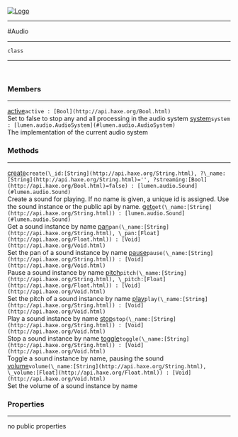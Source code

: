 
[![Logo](../../../images/logo.png)](../../../api/index.html)

---



#Audio



---

`class`
<span class="meta">

</span>


---

&nbsp;
&nbsp;

<h3>Members</h3> <hr/><span class="member apipage">
            <a name="active"><a class="lift" href="#active">active</a></a><code class="signature apipage">active : [Bool](http://api.haxe.org/Bool.html)</code><br/></span>
        <span class="small_desc_flat">Set to false to stop any and all processing in the audio system</span><span class="member apipage">
            <a name="system"><a class="lift" href="#system">system</a></a><code class="signature apipage">system : [lumen.audio.AudioSystem](#lumen.audio.AudioSystem)</code><br/></span>
        <span class="small_desc_flat">The implementation of the current audio system</span>

<h3>Methods</h3> <hr/><span class="method apipage">
            <a name="create"><a class="lift" href="#create">create</a></a><code class="signature apipage">create(\_id:<span>[String](http://api.haxe.org/String.html)</span>, ?\_name:<span>[String](http://api.haxe.org/String.html)=&#x27;&#x27;</span>, ?streaming:<span>[Bool](http://api.haxe.org/Bool.html)=false</span>) : [lumen.audio.Sound](#lumen.audio.Sound)</code><br/><span class="small_desc_flat">Create a sound for playing. If no name is given, a unique id is assigned. Use the sound instance or the public api by name.</span>
        </span>
    <span class="method apipage">
            <a name="get"><a class="lift" href="#get">get</a></a><code class="signature apipage">get(\_name:<span>[String](http://api.haxe.org/String.html)</span>) : [lumen.audio.Sound](#lumen.audio.Sound)</code><br/><span class="small_desc_flat">Get a sound instance by name</span>
        </span>
    <span class="method apipage">
            <a name="pan"><a class="lift" href="#pan">pan</a></a><code class="signature apipage">pan(\_name:<span>[String](http://api.haxe.org/String.html)</span>, \_pan:<span>[Float](http://api.haxe.org/Float.html)</span>) : [Void](http://api.haxe.org/Void.html)</code><br/><span class="small_desc_flat">Set the pan of a sound instance by name</span>
        </span>
    <span class="method apipage">
            <a name="pause"><a class="lift" href="#pause">pause</a></a><code class="signature apipage">pause(\_name:<span>[String](http://api.haxe.org/String.html)</span>) : [Void](http://api.haxe.org/Void.html)</code><br/><span class="small_desc_flat">Pause a sound instance by name</span>
        </span>
    <span class="method apipage">
            <a name="pitch"><a class="lift" href="#pitch">pitch</a></a><code class="signature apipage">pitch(\_name:<span>[String](http://api.haxe.org/String.html)</span>, \_pitch:<span>[Float](http://api.haxe.org/Float.html)</span>) : [Void](http://api.haxe.org/Void.html)</code><br/><span class="small_desc_flat">Set the pitch of a sound instance by name</span>
        </span>
    <span class="method apipage">
            <a name="play"><a class="lift" href="#play">play</a></a><code class="signature apipage">play(\_name:<span>[String](http://api.haxe.org/String.html)</span>) : [Void](http://api.haxe.org/Void.html)</code><br/><span class="small_desc_flat">Play a sound instance by name</span>
        </span>
    <span class="method apipage">
            <a name="stop"><a class="lift" href="#stop">stop</a></a><code class="signature apipage">stop(\_name:<span>[String](http://api.haxe.org/String.html)</span>) : [Void](http://api.haxe.org/Void.html)</code><br/><span class="small_desc_flat">Stop a sound instance by name</span>
        </span>
    <span class="method apipage">
            <a name="toggle"><a class="lift" href="#toggle">toggle</a></a><code class="signature apipage">toggle(\_name:<span>[String](http://api.haxe.org/String.html)</span>) : [Void](http://api.haxe.org/Void.html)</code><br/><span class="small_desc_flat">Toggle a sound instance by name, pausing the sound</span>
        </span>
    <span class="method apipage">
            <a name="volume"><a class="lift" href="#volume">volume</a></a><code class="signature apipage">volume(\_name:<span>[String](http://api.haxe.org/String.html)</span>, \_volume:<span>[Float](http://api.haxe.org/Float.html)</span>) : [Void](http://api.haxe.org/Void.html)</code><br/><span class="small_desc_flat">Set the volume of a sound instance by name</span>
        </span>
    

<h3>Properties</h3> <hr/>no public properties

&nbsp;
&nbsp;
&nbsp;